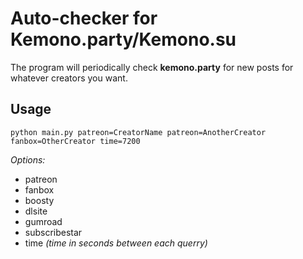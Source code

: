 # Auto-checker for Kemono.party/Kemono.su

The program will periodically check **kemono.party** for new posts for whatever creators you want.

## Usage
```
python main.py patreon=CreatorName patreon=AnotherCreator fanbox=OtherCreator time=7200
```
*Options:*
- patreon
- fanbox
- boosty
- dlsite
- gumroad
- subscribestar
- time *(time in seconds between each querry)*